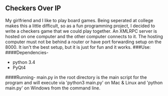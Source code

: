 Checkers Over IP
-------------------------------------------

My girlfriend and I like to play board games. Being seperated at college makes this a little difficult, so as a fun programming project, I decided to write a checkers game that we could play together. An XMLRPC server is hosted on one computer and the other computer connects to it. The hosting computer must not be behind a router or have port forwarding setup on the 8000. It isn't the best setup, but it is just for fun and it works.
###Use:
####Dependencies-

- python 3.4
- PyQt4

####Running-
main.py in the root directory is the main script for the program and will execute via 'python3 main.py' on Mac & Linux and 'python main.py' on Windows from the command line.
